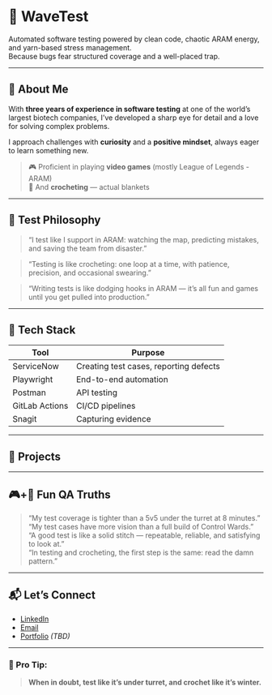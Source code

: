 # 🧵 WaveTest

Automated software testing powered by clean code, chaotic ARAM energy, and yarn-based stress management.  
Because bugs fear structured coverage and a well-placed trap.

---

## 👋 About Me

With **three years of experience in software testing** at one of the world’s largest biotech companies, I’ve developed a sharp eye for detail and a love for solving complex problems.

I approach challenges with **curiosity** and a **positive mindset**, always eager to learn something new.

> 🎮 Proficient in playing **video games** (mostly League of Legends - ARAM)  
> 🧶 And **crocheting** — actual blankets

---

## 🧪 Test Philosophy

> “I test like I support in ARAM: watching the map, predicting mistakes, and saving the team from disaster.”  

> “Testing is like crocheting: one loop at a time, with patience, precision, and occasional swearing.”  

> “Writing tests is like dodging hooks in ARAM — it’s all fun and games until you get pulled into production.”  

---

## 🔧 Tech Stack

| Tool           | Purpose                                    |
|----------------|--------------------------------------------|
| ServiceNow     | Creating test cases, reporting defects     |
| Playwright     | End-to-end automation                      |
| Postman        | API testing                                |
| GitLab Actions | CI/CD pipelines                            |
| Snagit         | Capturing evidence                         |

---

## 🚀 Projects

---

## 🎮+🧶 Fun QA Truths

> “My test coverage is tighter than a 5v5 under the turret at 8 minutes.”  
> “My test cases have more vision than a full build of Control Wards.”  
> “A good test is like a solid stitch — repeatable, reliable, and satisfying to look at.”  
> “In testing and crocheting, the first step is the same: read the damn pattern.”  

---

## 📬 Let’s Connect

- [LinkedIn](#www.linkedin.com/in/esurazynska)  
- [Email](mailto:ela.surazynska@gmail.com)  
- [Portfolio](#) *(TBD)*

---

### 🧵 Pro Tip:
> **When in doubt, test like it’s under turret, and crochet like it’s winter.**

